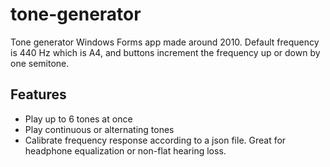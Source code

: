 # tone-generator
Tone generator Windows Forms app made around 2010. Default frequency is 440 Hz which is A4, and buttons increment the frequency up or down by one semitone.
## Features
* Play up to 6 tones at once
* Play continuous or alternating tones
* Calibrate frequency response according to a json file. Great for headphone equalization or non-flat hearing loss.
